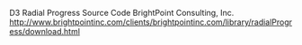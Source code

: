 D3 Radial Progress Source Code
BrightPoint Consulting, Inc.
http://www.brightpointinc.com/clients/brightpointinc.com/library/radialProgress/download.html